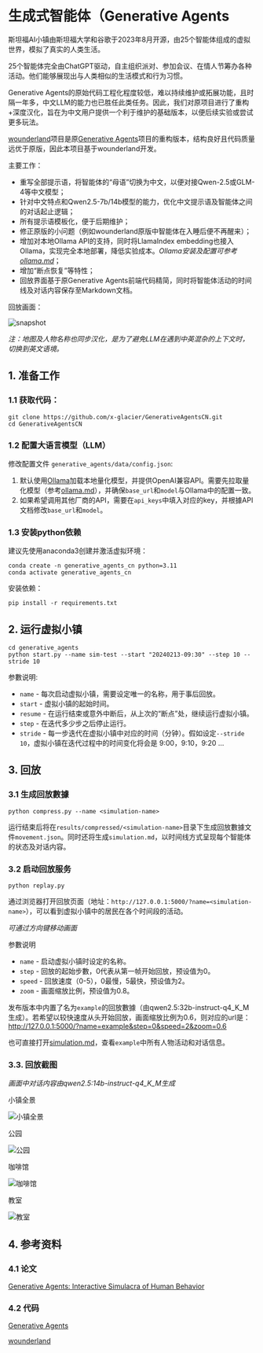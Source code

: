 

# 生成式智能体（Generative Agents

斯坦福AI小镇由斯坦福大学和谷歌于2023年8月开源，由25个智能体组成的虚拟世界，模拟了真实的人类生活。

25个智能体完全由ChatGPT驱动，自主组织派对、参加会议、在情人节筹办各种活动。他们能够展现出与人类相似的生活模式和行为习惯。

Generative Agents的原始代码工程化程度较低，难以持续维护或拓展功能，且时隔一年多，中文LLM的能力也已胜任此类任务。因此，我们对原项目进行了重构+深度汉化，旨在为中文用户提供一个利于维护的基础版本，以便后续实验或尝试更多玩法。

[wounderland](https://github.com/Archermmt/wounderland)项目是原[Generative Agents](https://github.com/joonspk-research/generative_agents)项目的重构版本，结构良好且代码质量远优于原版，因此本项目基于wounderland开发。

主要工作：

- 重写全部提示语，将智能体的“母语”切换为中文，以便对接Qwen-2.5或GLM-4等中文模型；
- 针对中文特点和Qwen2.5-7b/14b模型的能力，优化中文提示语及智能体之间的对话起止逻辑；
- 所有提示语模板化，便于后期维护；
- 修正原版的小问题（例如wounderland原版中智能体在入睡后便不再醒来）；
- 增加对本地Ollama API的支持，同时将LlamaIndex embedding也接入Ollama，实现完全本地部署，降低实验成本。*Ollama安装及配置可参考[ollama.md](docs/ollama.md)*；
- 增加“断点恢复”等特性；
- 回放界面基于原Generative Agents前端代码精简，同时将智能体活动的时间线及对话内容保存至Markdown文档。

回放画面：

![snapshot](docs/resources/snapshot.png)

*注：地图及人物名称也同步汉化，是为了避免LLM在遇到中英混杂的上下文时，切换到英文语境。*

## 1. 准备工作

### 1.1 获取代码：

```
git clone https://github.com/x-glacier/GenerativeAgentsCN.git
cd GenerativeAgentsCN
```

### 1.2 配置大语言模型（LLM）

修改配置文件 `generative_agents/data/config.json`:
1. 默认使用[Ollama](https://ollama.com/)加载本地量化模型，并提供OpenAI兼容API。需要先拉取量化模型（参考[ollama.md](docs/ollama.md)），并确保`base_url`和`model`与Ollama中的配置一致。
2. 如果希望调用其他厂商的API，需要在`api_keys`中填入对应的key，并根據API文档修改`base_url`和`model`。

### 1.3 安装python依赖

建议先使用anaconda3创建并激活虚拟环境：

```
conda create -n generative_agents_cn python=3.11
conda activate generative_agents_cn
```

安装依赖：

```
pip install -r requirements.txt
```

## 2. 运行虚拟小镇

```
cd generative_agents
python start.py --name sim-test --start "20240213-09:30" --step 10 --stride 10
```

参數说明:
- `name` - 每次启动虚拟小镇，需要设定唯一的名称，用于事后回放。
- `start` - 虚拟小镇的起始时间。
- `resume` - 在运行结束或意外中断后，从上次的“断点”处，继续运行虚拟小镇。
- `step` - 在迭代多少步之后停止运行。
- `stride` - 每一步迭代在虚拟小镇中对应的时间（分钟）。假如设定`--stride 10`，虚拟小镇在迭代过程中的时间变化将会是 9:00，9:10，9:20 ...

## 3. 回放

### 3.1 生成回放數據

```
python compress.py --name <simulation-name>
```

运行结束后将在`results/compressed/<simulation-name>`目录下生成回放數據文件`movement.json`。同时还将生成`simulation.md`，以时间线方式呈现每个智能体的状态及对话内容。

### 3.2 启动回放服务

```
python replay.py
```

通过浏览器打开回放页面（地址：`http://127.0.0.1:5000/?name=<simulation-name>`），可以看到虚拟小镇中的居民在各个时间段的活动。

*可通过方向键移动画面*

参數说明  
- `name` - 启动虚拟小镇时设定的名称。
- `step` - 回放的起始步數，0代表从第一帧开始回放，预设值为0。
- `speed` - 回放速度（0-5），0最慢，5最快，预设值为2。
- `zoom` - 画面缩放比例，预设值为0.8。

发布版本中内置了名为`example`的回放數據（由qwen2.5:32b-instruct-q4_K_M生成）。若希望以较快速度从头开始回放，画面缩放比例为0.6，则对应的url是：
http://127.0.0.1:5000/?name=example&step=0&speed=2&zoom=0.6

也可直接打开[simulation.md](generative_agents/results/compressed/example/simulation.md)，查看`example`中所有人物活动和对话信息。

### 3.3. 回放截图

*画面中对话内容由qwen2.5:14b-instruct-q4_K_M生成*

小镇全景

![小镇全景](docs/resources/snapshot1.gif)

公园

![公园](docs/resources/snapshot2.gif)

咖啡馆

![咖啡馆](docs/resources/snapshot3.gif)

教室

![教室](docs/resources/snapshot4.gif)

## 4. 参考资料

### 4.1 论文

[Generative Agents: Interactive Simulacra of Human Behavior](https://arxiv.org/abs/2304.03442)

### 4.2 代码

[Generative Agents](https://github.com/joonspk-research/generative_agents)

[wounderland](https://github.com/Archermmt/wounderland)
